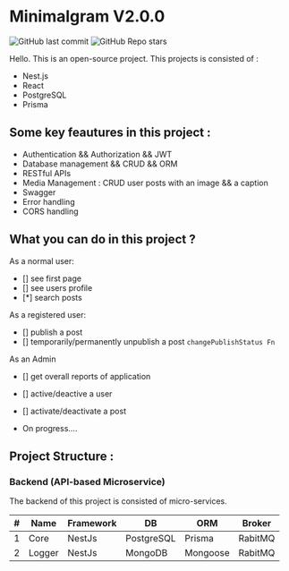 # Minimalgram V2.0.0
![GitHub last commit](https://img.shields.io/github/last-commit/MamadTaheri/minimalgram-v2-fullstack)
![GitHub Repo stars](https://img.shields.io/github/stars/MamadTaheri/minimalgram-v2-fullstack?style=social)

Hello. This is an open-source project. This projects is consisted of :

* Nest.js
* React
* PostgreSQL
* Prisma

## Some key feautures in this project :

* Authentication && Authorization && JWT
* Database management && CRUD && ORM
* RESTful APIs
* Media Management : CRUD user posts with an image && a caption
* Swagger
* Error handling
* CORS handling

## What you can do in this project ?

As a normal user:

* [] see first page 
* [] see users profile 
* [*] search posts

As a registered user: 

* [] publish a post
* [] temporarily/permanently unpublish a post `changePublishStatus Fn`

As an Admin

* [] get overall reports of application
* [] active/deactive a user
* [] activate/deactivate a post

* On progress....


## Project Structure :

### Backend (API-based Microservice)

 The backend of this project is consisted of micro-services.

| # | Name   | Framework | DB         | ORM      | Broker  |
|---|--------|-----------|------------|----------|---------|
| 1 | Core   | NestJs    | PostgreSQL | Prisma   | RabitMQ |
| 2 | Logger | NestJs    | MongoDB    | Mongoose | RabitMQ |
